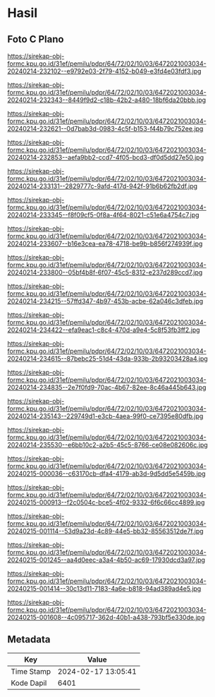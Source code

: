 # Hasil

## Foto C Plano

https://sirekap-obj-formc.kpu.go.id/31ef/pemilu/pdpr/64/72/02/10/03/6472021003034-20240214-232102--e9792e03-2f79-4152-b049-e3fd4e03fdf3.jpg

https://sirekap-obj-formc.kpu.go.id/31ef/pemilu/pdpr/64/72/02/10/03/6472021003034-20240214-232343--8449f9d2-c18b-42b2-a480-18bf6da20bbb.jpg

https://sirekap-obj-formc.kpu.go.id/31ef/pemilu/pdpr/64/72/02/10/03/6472021003034-20240214-232621--0d7bab3d-0983-4c5f-b153-f44b79c752ee.jpg

https://sirekap-obj-formc.kpu.go.id/31ef/pemilu/pdpr/64/72/02/10/03/6472021003034-20240214-232853--aefa9bb2-ccd7-4f05-bcd3-df0d5dd27e50.jpg

https://sirekap-obj-formc.kpu.go.id/31ef/pemilu/pdpr/64/72/02/10/03/6472021003034-20240214-233131--2829777c-9afd-417d-942f-91b6b62fb2df.jpg

https://sirekap-obj-formc.kpu.go.id/31ef/pemilu/pdpr/64/72/02/10/03/6472021003034-20240214-233345--f8f09cf5-0f8a-4f64-8021-c51e6a4754c7.jpg

https://sirekap-obj-formc.kpu.go.id/31ef/pemilu/pdpr/64/72/02/10/03/6472021003034-20240214-233607--b16e3cea-ea78-4718-be9b-b856f274939f.jpg

https://sirekap-obj-formc.kpu.go.id/31ef/pemilu/pdpr/64/72/02/10/03/6472021003034-20240214-233800--05bf4b8f-6f07-45c5-8312-e237d289ccd7.jpg

https://sirekap-obj-formc.kpu.go.id/31ef/pemilu/pdpr/64/72/02/10/03/6472021003034-20240214-234215--57ffd347-4b97-453b-acbe-62a046c3dfeb.jpg

https://sirekap-obj-formc.kpu.go.id/31ef/pemilu/pdpr/64/72/02/10/03/6472021003034-20240214-234422--efa9eac1-c8c4-470d-a9e4-5c8f53fb3ff2.jpg

https://sirekap-obj-formc.kpu.go.id/31ef/pemilu/pdpr/64/72/02/10/03/6472021003034-20240214-234615--87bebc25-51d4-43da-933b-2b93203428a4.jpg

https://sirekap-obj-formc.kpu.go.id/31ef/pemilu/pdpr/64/72/02/10/03/6472021003034-20240214-234835--2e7f0fd9-70ac-4b67-82ee-8c46a445b643.jpg

https://sirekap-obj-formc.kpu.go.id/31ef/pemilu/pdpr/64/72/02/10/03/6472021003034-20240214-235143--229749d1-e3cb-4aea-99f0-ce7395e80dfb.jpg

https://sirekap-obj-formc.kpu.go.id/31ef/pemilu/pdpr/64/72/02/10/03/6472021003034-20240214-235530--e6bb10c2-a2b5-45c5-8766-ce08e082606c.jpg

https://sirekap-obj-formc.kpu.go.id/31ef/pemilu/pdpr/64/72/02/10/03/6472021003034-20240215-000036--c63170cb-dfa4-4179-ab3d-9d5dd5e5459b.jpg

https://sirekap-obj-formc.kpu.go.id/31ef/pemilu/pdpr/64/72/02/10/03/6472021003034-20240215-000913--f2c0504c-bce5-4f02-9332-6f6c66cc4899.jpg

https://sirekap-obj-formc.kpu.go.id/31ef/pemilu/pdpr/64/72/02/10/03/6472021003034-20240215-001114--53d9a23d-4c89-44e5-bb32-85563512de7f.jpg

https://sirekap-obj-formc.kpu.go.id/31ef/pemilu/pdpr/64/72/02/10/03/6472021003034-20240215-001245--aa4d0eec-a3a4-4b50-ac69-17930dcd3a97.jpg

https://sirekap-obj-formc.kpu.go.id/31ef/pemilu/pdpr/64/72/02/10/03/6472021003034-20240215-001414--30c13d11-7183-4a6e-b818-94ad389ad4e5.jpg

https://sirekap-obj-formc.kpu.go.id/31ef/pemilu/pdpr/64/72/02/10/03/6472021003034-20240215-001608--4c095717-362d-40b1-a438-793bf5e330de.jpg


## Metadata

| Key        | Value               |
| ---------- | ------------------- |
| Time Stamp | 2024-02-17 13:05:41 |
| Kode Dapil | 6401                |



